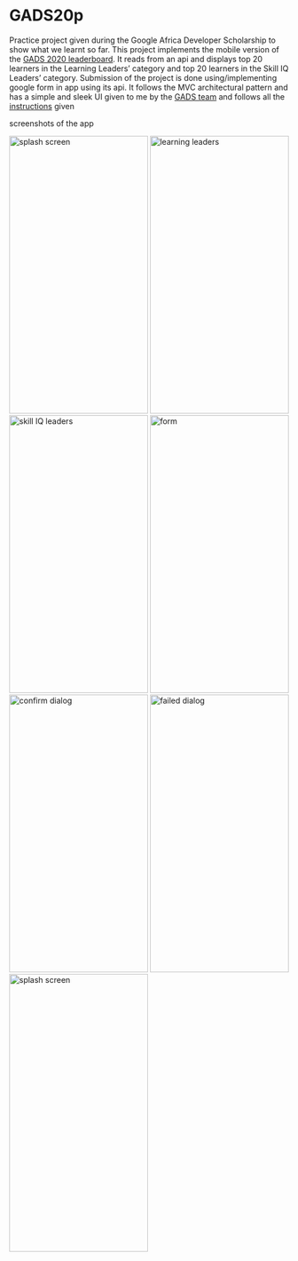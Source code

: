 # GADS20p
Practice project given during the Google Africa Developer Scholarship to show what we learnt so far.
This project implements the mobile version of the [GADS 2020 leaderboard](https://community.andela.com/index.php/leadership-board/).
It reads from an api and displays top 20 learners in the Learning Leaders’ category and top 20 learners in the Skill IQ Leaders’ category.
Submission of the project is done using/implementing google form in app using its api.
It follows the MVC architectural pattern and has a simple and sleek UI given to me by the [GADS team](https://drive.google.com/drive/folders/1l-huMnFzu0Lh_olBCzHgovsUCwbKouMb?usp=sharing) 
and follows all the [instructions](https://docs.google.com/document/d/1KS003bk1a-2bOfUnhXvnOPoHfPuKtdkTAQ_APljjgWc/edit) given

screenshots of the app

<img src="https://user-images.githubusercontent.com/35783049/91920240-5e686f80-ecc0-11ea-93ff-a1412d6517a6.png" alt="splash screen" width="250" height="500"/>
<img src="https://user-images.githubusercontent.com/35783049/91920229-59a3bb80-ecc0-11ea-90cc-76a31d1d76ca.png" alt="learning leaders" width="250" height="500"/> 
<img src="https://user-images.githubusercontent.com/35783049/91920239-5d374280-ecc0-11ea-90dc-a962f45fb2dc.png" alt="skill IQ leaders" width="250" height="500"/> 
<img src="https://user-images.githubusercontent.com/35783049/91920243-5f010600-ecc0-11ea-8fb7-c3c98d8850b8.png" alt="form" width="250" height="500"/>
<img src="https://user-images.githubusercontent.com/35783049/91921913-91acfd80-ecc4-11ea-993a-be2a6b4ee926.png" alt="confirm dialog" width="250" height="500"/>
<img src="https://user-images.githubusercontent.com/35783049/91920244-5f010600-ecc0-11ea-83c4-66e5f8a9dd64.png" alt="failed dialog" width="250" height="500"/>
<img src="https://user-images.githubusercontent.com/35783049/91921915-9376c100-ecc4-11ea-98ab-d8a8bd8aba81.png" alt="splash screen" width="250" height="500"/>
